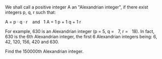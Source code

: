   <p>We shall call a positive integer A an "Alexandrian integer", if there exist integers p, q, r such that:</p>                   A = p &middot; q &middot; r &nbsp;&nbsp;&nbsp;and&nbsp;&nbsp;                             1           A                  =                        1           p                  +                        1           q                  +                        1           r                     <p>For example, 630 is an Alexandrian integer (p&nbsp;=&nbsp;5, q&nbsp;=&nbsp;<img src='images/symbol_minus.gif' width='9' height='3' alt='&minus;' border='0' style='vertical-align:middle;' />7, r&nbsp;=&nbsp;<img src='images/symbol_minus.gif' width='9' height='3' alt='&minus;' border='0' style='vertical-align:middle;' />18).  In fact, 630 is the 6th Alexandrian integer,  the first 6 Alexandrian integers being: 6, 42, 120, 156, 420 and 630.</p>    <p>Find the 150000th Alexandrian integer.</p>  